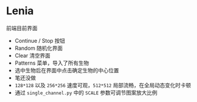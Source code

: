 # Lenia
前端目前界面
* Continue / Stop 按钮
* Random 随机化界面
* Clear 清空界面
* Patterns 菜单，导入了所有生物
* 选中生物后在界面中点击确定生物的中心位置
* 笔还没做
* `128*128` 以及 `256*256` 速度可观，`512*512` 局部流畅，在全局动态变化时卡顿
* 通过 `single_channel.py` 中的 `SCALE` 参数可调节图案放大比例
